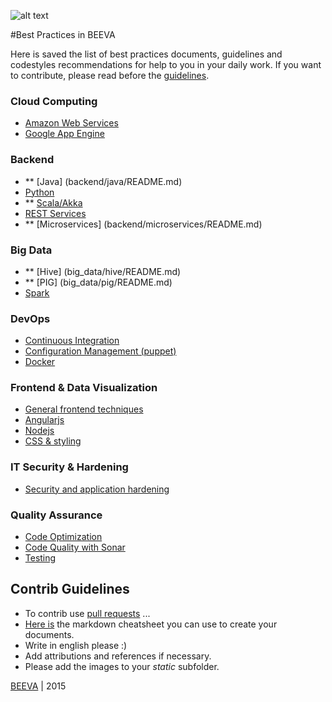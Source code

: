![alt text](https://github.com/beeva/beeva-best-practices/blob/master/static/horizontal-beeva-logo.png "BEEVA")

#Best Practices in BEEVA

Here is saved the list of best practices documents, guidelines and codestyles recommendations for help to you in your daily work. If you want to contribute, please read before the [guidelines](#contrib-guidelines).

### Cloud Computing
* [Amazon Web Services](cloud/aws/README.md)
* [Google App Engine](cloud/gae/README.md)

### Backend
* ** [Java] (backend/java/README.md)
* [Python](backend/python/README.md)
* ** [Scala/Akka](backend/akka/README.md)
* [REST Services](backend/rest/README.md)
* ** [Microservices] (backend/microservices/README.md)

### Big Data
* ** [Hive] (big_data/hive/README.md)
* ** [PIG] (big_data/pig/README.md)
* [Spark](big_data/spark/README.md)

### DevOps
* [Continuous Integration](devops/continuous_integration/README.md)
* [Configuration Management (puppet)](devops/configuration_management/README.md)
* [Docker](devops/docker/README.md)

### Frontend & Data Visualization
* [General frontend techniques](frontend/general/README.md)
* [Angularjs](frontend/angular/README.md)
* [Nodejs](frontend/nodejs/README.md)
* [CSS & styling](frontend/styling/README.md)

### IT Security & Hardening
* [Security and application hardening](it_security/security_hardening/README.md)

### Quality Assurance
* [Code Optimization](qa_testing/code_optimization/README.md)
* [Code Quality with Sonar](qa_testing/sonar/README.md)
* [Testing](qa_testing/testing/README.md)


## Contrib Guidelines
* To contrib use [pull requests](https://help.github.com/articles/using-pull-requests/) ...
* [Here is](https://github.com/adam-p/markdown-here/wiki/Markdown-Cheatsheet) the markdown cheatsheet you can use to create your documents.
* Write in english please :)
* Add attributions and references if necessary.
* Please add the images to your *static* subfolder.

[BEEVA](http://www.beeva.com) | 2015
